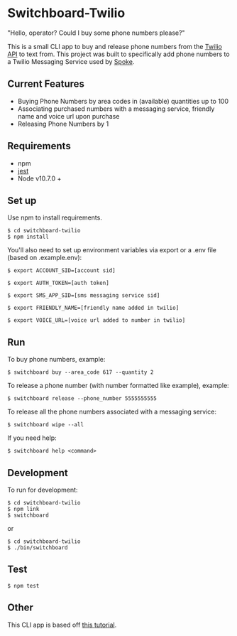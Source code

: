 # Switchboard-Twilio

"Hello, operator? Could I buy some phone numbers please?"

This is a small CLI app to buy and release phone numbers from the [Twilio API](https://www.twilio.com/docs/phone-numbers/api) to text from. This project was built to specifically add phone numbers to a Twilio Messaging Service used by [Spoke](https://github.com/moveonorg/spoke).

## Current Features
* Buying Phone Numbers by area codes in (available) quantities up to 100
* Associating purchased numbers with a messaging service, friendly name and voice url upon purchase
* Releasing Phone Numbers by 1

## Requirements

* npm
* [jest](https://jestjs.io/docs/en/getting-started.html)
* Node v10.7.0 +

## Set up

Use npm to install requirements.

```shell
$ cd switchboard-twilio
$ npm install
```

You'll also need to set up environment variables via export or a .env file (based on .example.env):

```shell
$ export ACCOUNT_SID=[account sid]
```

```shell
$ export AUTH_TOKEN=[auth token]
```

```shell
$ export SMS_APP_SID=[sms messaging service sid]
```

```shell
$ export FRIENDLY_NAME=[friendly name added in twilio]
```

```shell
$ export VOICE_URL=[voice url added to number in twilio]
```

## Run

To buy phone numbers, example:

```shell
$ switchboard buy --area_code 617 --quantity 2
```

To release a phone number (with number formatted like example), example:

```shell
$ switchboard release --phone_number 5555555555
```

To release all the phone numbers associated with a messaging service:

```shell
$ switchboard wipe --all
```

If you need help:

```shell
$ switchboard help <command>
```

## Development

To run for development:

```shell
$ cd switchboard-twilio
$ npm link
$ switchboard
```

or

```shell
$ cd switchboard-twilio
$ ./bin/switchboard
```

## Test

```shell
$ npm test
```

## Other

This CLI app is based off [this tutorial](https://timber.io/blog/creating-a-real-world-cli-app-with-node/).
